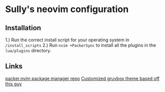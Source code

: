 # Sully's neovim configuration

## Installation
1.) Run the correct install script for your operating system in `/install_scripts`
2.) Run `nvim +PackerSync` to install all the plugins in the `lua/plugins` directory.

## Links
[packer.nvim package manager repo](https://github.com/wbthomason/packer.nvim)
[Customized gruvbox theme based off this guy](https://github.com/Senya247/my-neovim-config/)

